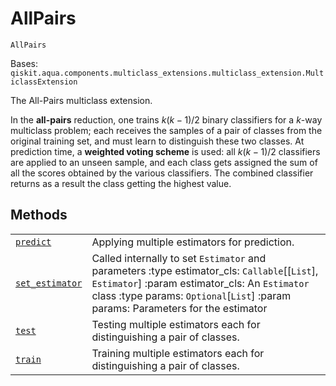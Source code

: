 # AllPairs



`AllPairs`

Bases: `qiskit.aqua.components.multiclass_extensions.multiclass_extension.MulticlassExtension`

The All-Pairs multiclass extension.

In the **all-pairs** reduction, one trains $k(k−1)/2$ binary classifiers for a $k$-way multiclass problem; each receives the samples of a pair of classes from the original training set, and must learn to distinguish these two classes. At prediction time, a **weighted voting scheme** is used: all $k(k−1)/2$ classifiers are applied to an unseen sample, and each class gets assigned the sum of all the scores obtained by the various classifiers. The combined classifier returns as a result the class getting the highest value.

## Methods

|                                                                                                                                                                                                                                  |                                                                                                                                                                                                                                         |
| -------------------------------------------------------------------------------------------------------------------------------------------------------------------------------------------------------------------------------- | --------------------------------------------------------------------------------------------------------------------------------------------------------------------------------------------------------------------------------------- |
| [`predict`](qiskit.aqua.components.multiclass_extensions.AllPairs.predict#qiskit.aqua.components.multiclass_extensions.AllPairs.predict "qiskit.aqua.components.multiclass_extensions.AllPairs.predict")                         | Applying multiple estimators for prediction.                                                                                                                                                                                            |
| [`set_estimator`](qiskit.aqua.components.multiclass_extensions.AllPairs.set_estimator#qiskit.aqua.components.multiclass_extensions.AllPairs.set_estimator "qiskit.aqua.components.multiclass_extensions.AllPairs.set_estimator") | Called internally to set `Estimator` and parameters :type estimator\_cls: `Callable`\[\[`List`], `Estimator`] :param estimator\_cls: An `Estimator` class :type params: `Optional`\[`List`] :param params: Parameters for the estimator |
| [`test`](qiskit.aqua.components.multiclass_extensions.AllPairs.test#qiskit.aqua.components.multiclass_extensions.AllPairs.test "qiskit.aqua.components.multiclass_extensions.AllPairs.test")                                     | Testing multiple estimators each for distinguishing a pair of classes.                                                                                                                                                                  |
| [`train`](qiskit.aqua.components.multiclass_extensions.AllPairs.train#qiskit.aqua.components.multiclass_extensions.AllPairs.train "qiskit.aqua.components.multiclass_extensions.AllPairs.train")                                 | Training multiple estimators each for distinguishing a pair of classes.                                                                                                                                                                 |
